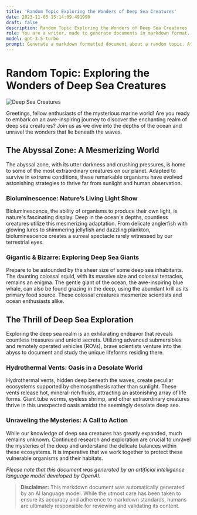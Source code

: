 ```yaml
---
title: 'Random Topic Exploring the Wonders of Deep Sea Creatures'
date: 2023-11-05 15:14:09.491990
draft: false
description: Random Topic Exploring the Wonders of Deep Sea Creatures
role: You are a writer, made to generate documents in markdown format. It is very important that all of the documents you generate are in valid markdown format.
model: gpt-3.5-turbo
prompt: Generate a markdown formatted document about a random topic. At the bottom, include a disclaimer explaining that the document was generated by you. The first line of the document should be the title. Make sure that the entire document is in proper markdown format, using a mix of various tags to make the document visually appealing.
---
```


# Random Topic: Exploring the Wonders of Deep Sea Creatures

![Deep Sea Creatures](https://example.com/deep-sea-creatures.jpg)

Greetings, fellow enthusiasts of the mysterious marine world! Are you ready to embark on an awe-inspiring journey to discover the enchanting realm of deep sea creatures? Join us as we dive into the depths of the ocean and unravel the wonders that lie beneath the waves.

## The Abyssal Zone: A Mesmerizing World

The abyssal zone, with its utter darkness and crushing pressures, is home to some of the most extraordinary creatures on our planet. Adapted to survive in extreme conditions, these remarkable organisms have evolved astonishing strategies to thrive far from sunlight and human observation.

### Bioluminescence: Nature’s Living Light Show

Bioluminescence, the ability of organisms to produce their own light, is nature's fascinating display. Deep in the ocean's depths, countless creatures utilize this mesmerizing adaptation. From delicate anglerfish with glowing lures to shimmering jellyfish and dazzling plankton, bioluminescence creates a surreal spectacle rarely witnessed by our terrestrial eyes.

### Gigantic & Bizarre: Exploring Deep Sea Giants

Prepare to be astounded by the sheer size of some deep sea inhabitants. The daunting colossal squid, with its massive size and colossal tentacles, remains an enigma. The gentle giant of the ocean, the awe-inspiring blue whale, can also be found grazing in the deep, using the abundant krill as its primary food source. These colossal creatures mesmerize scientists and ocean enthusiasts alike.

## The Thrill of Deep Sea Exploration

Exploring the deep sea realm is an exhilarating endeavor that reveals countless treasures and untold secrets. Utilizing advanced submersibles and remotely operated vehicles (ROVs), brave scientists venture into the abyss to document and study the unique lifeforms residing there.

### Hydrothermal Vents: Oasis in a Desolate World

Hydrothermal vents, hidden deep beneath the waves, create peculiar ecosystems supported by chemosynthesis rather than sunlight. These vents release hot, mineral-rich fluids, attracting an astonishing array of life forms. Giant tube worms, eyeless shrimp, and other extraordinary creatures thrive in this unexpected oasis amidst the seemingly desolate deep sea.

### Unraveling the Mysteries: A Call to Action

While our knowledge of deep sea creatures has greatly expanded, much remains unknown. Continued research and exploration are crucial to unravel the mysteries of the deep and understand the delicate balances within these ecosystems. It is imperative that we work together to protect these vulnerable organisms and their habitats.

*Please note that this document was generated by an artificial intelligence language model developed by OpenAI.*

> **Disclaimer:** This markdown document was automatically generated by an AI language model. While the utmost care has been taken to ensure its accuracy and adherence to markdown standards, humans are ultimately responsible for reviewing and validating its content.